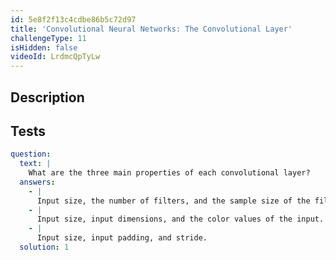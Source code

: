```yaml
---
id: 5e8f2f13c4cdbe86b5c72d97
title: 'Convolutional Neural Networks: The Convolutional Layer'
challengeType: 11
isHidden: false
videoId: LrdmcQpTyLw
---
```


## Description

<section id='description'>
</section>

## Tests

<section id='tests'>

```yml
question:
  text: |
    What are the three main properties of each convolutional layer?
  answers:
    - |
      Input size, the number of filters, and the sample size of the filters.
    - |
      Input size, input dimensions, and the color values of the input.
    - |
      Input size, input padding, and stride.
  solution: 1
```

</section>
